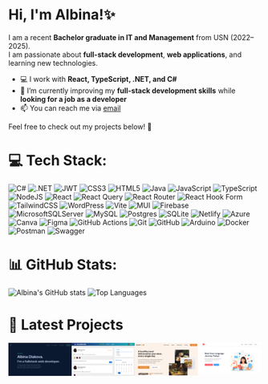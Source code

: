 # Hi, I'm Albina!✨

I am a recent **Bachelor graduate in IT and Management** from USN (2022–2025).  
I am passionate about **full-stack development**, **web applications**, and learning new technologies.  

- 💻 I work with **React, TypeScript, .NET, and C#**  
- 🌱 I’m currently improving my **full-stack development skills** while **looking for a job as a developer**  
- 📫 You can reach me via [email](mailto:dyakovabina@gmail.com)  

Feel free to check out my projects below! 🚀



# 💻 Tech Stack:
![C#](https://img.shields.io/badge/c%23-blue?style=for-the-badge&logo=csharp&logoColor=white)
![.NET](https://img.shields.io/badge/.NET-blue?style=for-the-badge&logo=.net&logoColor=white)
![JWT](https://img.shields.io/badge/JWT-blue?style=for-the-badge&logo=JSON%20web%20tokens&logoColor=white)
![CSS3](https://img.shields.io/badge/css3-blue?style=for-the-badge&logo=css3&logoColor=white)
![HTML5](https://img.shields.io/badge/html5-blue?style=for-the-badge&logo=html5&logoColor=white)
![Java](https://img.shields.io/badge/java-blue?style=for-the-badge&logo=openjdk&logoColor=white)
![JavaScript](https://img.shields.io/badge/javascript-blue?style=for-the-badge&logo=javascript&logoColor=white)
![TypeScript](https://img.shields.io/badge/typescript-blue?style=for-the-badge&logo=typescript&logoColor=white)
![NodeJS](https://img.shields.io/badge/node.js-blue?style=for-the-badge&logo=node.js&logoColor=white)
![React](https://img.shields.io/badge/react-blue?style=for-the-badge&logo=react&logoColor=white)
![React Query](https://img.shields.io/badge/React%20Query-blue?style=for-the-badge&logo=react%20query&logoColor=white)
![React Router](https://img.shields.io/badge/React_Router-blue?style=for-the-badge&logo=react-router&logoColor=white)
![React Hook Form](https://img.shields.io/badge/React%20Hook%20Form-blue?style=for-the-badge&logo=reacthookform&logoColor=white)
![TailwindCSS](https://img.shields.io/badge/tailwindcss-blue?style=for-the-badge&logo=tailwind-css&logoColor=white)
![WordPress](https://img.shields.io/badge/WordPress-blue?style=for-the-badge&logo=WordPress&logoColor=white)
![Vite](https://img.shields.io/badge/vite-blue?style=for-the-badge&logo=vite&logoColor=white)
![MUI](https://img.shields.io/badge/MUI-blue?style=for-the-badge&logo=mui&logoColor=white)
![Firebase](https://img.shields.io/badge/firebase-blue?style=for-the-badge&logo=firebase&logoColor=white)
![MicrosoftSQLServer](https://img.shields.io/badge/Microsoft%20SQL%20Server-blue?style=for-the-badge&logo=microsoft%20sql%20server&logoColor=white)
![MySQL](https://img.shields.io/badge/mysql-blue?style=for-the-badge&logo=mysql&logoColor=white)
![Postgres](https://img.shields.io/badge/postgres-blue?style=for-the-badge&logo=postgresql&logoColor=white)
![SQLite](https://img.shields.io/badge/sqlite-blue?style=for-the-badge&logo=sqlite&logoColor=white)
![Netlify](https://img.shields.io/badge/netlify-blue?style=for-the-badge&logo=netlify&logoColor=white)
![Azure](https://img.shields.io/badge/azure-blue?style=for-the-badge&logo=microsoftazure&logoColor=white)
![Canva](https://img.shields.io/badge/Canva-blue?style=for-the-badge&logo=Canva&logoColor=white)
![Figma](https://img.shields.io/badge/figma-blue?style=for-the-badge&logo=figma&logoColor=white)
![GitHub Actions](https://img.shields.io/badge/github%20actions-blue?style=for-the-badge&logo=githubactions&logoColor=white)
![Git](https://img.shields.io/badge/git-blue?style=for-the-badge&logo=git&logoColor=white)
![GitHub](https://img.shields.io/badge/github-blue?style=for-the-badge&logo=github&logoColor=white)
![Arduino](https://img.shields.io/badge/Arduino-blue?style=for-the-badge&logo=Arduino&logoColor=white)
![Docker](https://img.shields.io/badge/docker-blue?style=for-the-badge&logo=docker&logoColor=white)
![Postman](https://img.shields.io/badge/Postman-blue?style=for-the-badge&logo=postman&logoColor=white)
![Swagger](https://img.shields.io/badge/Swagger-blue?style=for-the-badge&logo=swagger&logoColor=white)

# 📊 GitHub Stats:

![Albina's GitHub stats](https://github-readme-stats.vercel.app/api?username=Bina28&show_icons=true&theme=tokyonight)
![Top Languages](https://github-readme-stats.vercel.app/api/top-langs/?username=Bina28&layout=compact&theme=tokyonight)

# 🚀 Latest Projects
<div style="display: flex; justify-content: center; gap: 50; margin-top: 30;">
  <a href="https://github.com/Bina28/portfolio">
    <img src="images/portfolio.png" width="160" />
  </a>
  <a href="https://github.com/Bina28/studybuddy">
    <img src="images/studybuddy.png" width="160" />
  </a>
  <a href="https://github.com/Bina28/omnifood">
    <img src="images/omnifood.png" width="160" />
  </a>
  <a href="https://github.com/Bina28/languagelearningapp">
    <img src="images/lla.png" width="160" />
  </a>
</div>




